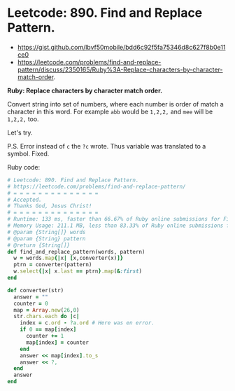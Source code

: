 # Leetcode: 890. Find and Replace Pattern.

- https://gist.github.com/lbvf50mobile/bdd6c92f5fa75346d8c627f8b0e11ce0
- https://leetcode.com/problems/find-and-replace-pattern/discuss/2350165/Ruby%3A-Replace-characters-by-character-match-order.

**Ruby: Replace characters by character match order.**

Convert string into set of numbers, where each number is order of match a character in this word. For example `abb` would be `1,2,2,` and `mee` will be `1,2,2,` too.

Let's try.


P.S. Error instead of `c` the `?c` wrote. Thus variable was translated to a symbol. Fixed.

Ruby code:
```Ruby
# Leetcode: 890. Find and Replace Pattern.
# https://leetcode.com/problems/find-and-replace-pattern/
# = = = = = = = = = = = = = =
# Accepted.
# Thanks God, Jesus Christ!
# = = = = = = = = = = = = = =
# Runtime: 133 ms, faster than 66.67% of Ruby online submissions for Find and Replace Pattern.
# Memory Usage: 211.1 MB, less than 83.33% of Ruby online submissions for Find and Replace Pattern.
# @param {String[]} words
# @param {String} pattern
# @return {String[]}
def find_and_replace_pattern(words, pattern)
  w = words.map{|x| [x,converter(x)]}
  ptrn = converter(pattern)
  w.select{|x| x.last == ptrn}.map(&:first)
end

def converter(str)
  answer = ""
  counter = 0
  map = Array.new(26,0)
  str.chars.each do |c|
    index = c.ord - ?a.ord # Here was en error.
    if 0 == map[index]
      counter += 1
      map[index] = counter
    end
    answer << map[index].to_s
    answer << ?,
  end
  answer
end
```
